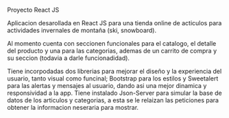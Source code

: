 Proyecto React JS

Aplicacion desarollada en React JS para una tienda online de acticulos para actividades invernales de montaña (ski, snowboard).

Al momento cuenta con seccionen funcionales para el catalogo, el detalle del producto y una para las categorias, ademas de un carrito de compra y su seccion (todavia a darle funcionadidad).

Tiene incorpodadas dos librerias para mejorar el diseño y la experiencia del usuario, tanto visual como funcinal; Bootstrap para los estilos y Sweetalert para las alertas y mensajes al usuario, dando asi una mejor dinamica y responsividad a la app. Tiene instalado Json-Server para simular la base de datos de los articulos y categorias, a esta se le relaizan las peticiones para obtener la informacion neseraria para mostrar.
